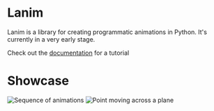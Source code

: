 # Lanim

Lanim is a library for creating programmatic animations in Python. It's currently in a very early stage.

Check out the [documentation](https://decorator-factory.github.io/lanim/) for a tutorial


# Showcase

![Sequence of animations](https://decorator-factory.github.io/lanim/tutorial/how-does-lanim-work/plus-operator.gif)
![Point moving across a plane](https://decorator-factory.github.io/lanim/tutorial/coordinates/moving-point.gif)

